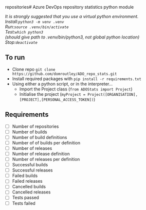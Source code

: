 repositories# Azure DevOps repository statistics python module

*It is strongly suggested that you use a virtual python environment.  
Install:`python3 -m venv .venv`  
Run:`source .venv/bin/activate`  
Test:`which python3`  
(should give path to .venv/bin/python3, not global python location)  
Stop:`deactivate`*

## To run
- Clone repo `git clone https://github.com/domroutley/ADO_repo_stats.git`
- Install required packages with `pip install -r requirements.txt`
- Using either a python script, or in the interpreter...
  - Import the Project class (`from ADOStats import Project`)
  - Initialise the project (`myProject = Project([ORGANISATION],[PROJECT],[PERSONAL_ACCESS_TOKEN])`)


## Requirements
- [ ] Number of repositories
- [ ] Number of builds
- [ ] Number of build definitions
- [ ] Number of of builds per definition
- [ ] Number of releases
- [ ] Number of release definition
- [ ] Number of releases per definition
- [ ] Successful builds
- [ ] Successful releases
- [ ] Failed builds
- [ ] Failed releases
- [ ] Cancelled builds
- [ ] Cancelled releases
- [ ] Tests passed
- [ ] Tests failed
